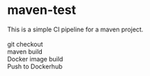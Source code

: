 # maven-test

This is a simple CI pipeline for a maven project. <br>
<br>
git checkout <br>
maven build <br>
Docker image build <br>
Push to Dockerhub<br>
